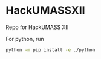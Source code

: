 # HackUMASSXII
Repo for HackUMASS XII

For python, run
```bash
python -m pip install -e ./python
```